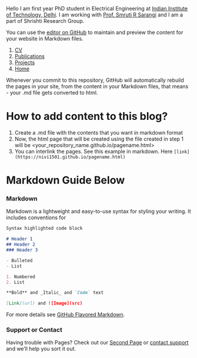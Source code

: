 
Hello
I am first year PhD student in Electrical Engineering at [Indian Institute of Technology, Delhi](http://www.iitd.ac.in/). I am working with [Prof. Smruti R Sarangi](http://www.cse.iitd.ac.in/~srsarangi/) and I am a part of Shrishti Research Group.

You can use the [editor on GitHub](https://github.com/nivi1501/nivi1501.github.io/edit/master/index.md) to maintain and preview the content for your website in Markdown files.

1. [CV](https://nivi1501.github.io/cv.html)  
2. [Publications](https://nivi1501.github.io/publications.html)  
3. [Projects](https://nivi1501.github.io/projects.html)  
4. [Home](https://nivi1501.github.io/index.html)  

Whenever you commit to this repository, GitHub will automatically rebuild the pages in your site, from the content in your Markdown files, that means - your .md file gets converted to html.

# How to add content to this blog?

1. Create a <pagename>.md file with the contents that you want in markdown format  
2. Now, the html page that will be created using the file created in step 1 will be <your_repository_name.github.io/pagename.html>
3. You can interlink the pages. See this example in markdown. Here ```[link](https://nivi1501.github.io/pagename.html)```

# Markdown Guide Below
### Markdown

Markdown is a lightweight and easy-to-use syntax for styling your writing. It includes conventions for

```markdown
Syntax highlighted code block

# Header 1
## Header 2
### Header 3

- Bulleted
- List

1. Numbered
2. List

**Bold** and _Italic_ and `Code` text

[Link](url) and ![Image](src)
```
For more details see [GitHub Flavored Markdown](https://guides.github.com/features/mastering-markdown/).

### Support or Contact

Having trouble with Pages? Check out our [Second Page](https://nivi1501.github.io/second.html) or [contact support](https://github.com/contact) and we’ll help you sort it out.
